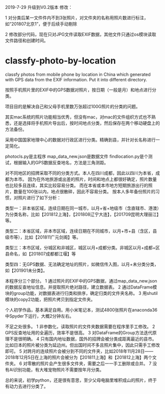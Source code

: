 2019-7-29 升级到V0.2版本
修改：

1 对分类后某一文件件内不到3张照片，对文件夹的名称用照片数进行标注，如“201807北京1”，便于后续手动剔除

2 修改部分代码，现在只对JPG文件读取EXIF数据，其他文件只通过os模块读取文件路径和创建时间。



# classfy-photo-by-location
classfy photos from mobile phone by location in China which generated with GPS data from the EXIF information.  Put it into different directory.

按照手机照片里的EXIF中的GPS数据对照片，按日期（一般是月）和地点进行分类。

项目目的是解决自己和父母手机里数万张超过100G照片的分类的问题。

其实mac系统的照片功能相当优秀，但没有mac，对mac的文件组织方式也不熟悉，还是选择将手机照片导出后，按时间地点分类，然后保存在两个移动硬盘上的方法备份。

采用中国国家地理中心的数据对行政区进行分类。精确到县，并针对长名称进行一定简化。

photocls.py是主程序
map_data_new.json是数据文件
findlocation.py是个测试，根据输入的GPS数据反查地名，方法是三角测距。

对不同地区的招牌采取不同的分类方式。本人在四川成都，因此以四川为本省，成都为本市。
因为在外地旅游或出差的照片，时间和地点上都很好确定，照片数量也比较多且连续，其实比较容易分类。
而在本省或本市地方短期旅游出行的照片，数量在100张以内，地点很散碎，因此不容易分类。
按本人多年备份照片的习惯，对照片进行了如下分析：

类型一：非本省区域，连续日期在同一城市，以月+省+地级市（含直辖市、港澳）为分类名称，比如【201812上海】，【201808辽宁大连】，【201709昆明大理丽江】等。

类型二：本省区域，非本市区域，连续日期在不同城市，以月+市+县（含区，县级市等），比如【201811广元剑阁】等。

类型三：本市区域，分城区和非城区，城区以月+成都分类。非城区以月+成都+区县命名，如【201807成都都江堰】等

类型四：无GPS数据、无法确定地址的照片，如微信传入图，以月+未分类分类，如【201901未分类】。

本程序分三个部分。
1 通过照片的EXIF中的GPS数据，通过map_data_new.json的数据反查地址信息。并提取照片绝对路径，建立数据表。
2 通过DataFrame模块的group功能，对数据表进行归类和排序，确定归类的文件夹名称。
3 用shutil模块的copy2功能，把照片拷贝到指定文件夹。

个人初学作品，基本满足自用。用小米笔记本，测试4800张照片在anaconda36中Spyder下运行，大概2分钟左右。

不足之处很多。
1 非参数化，读取照片的文件夹数据需要在程序里手工修改。
2 GPS反查地址用的全遍历，效率不是很高。
3 对DataFrame的Group方法迭代原理不是很明确。
4 只有国内地址数据，国外的招牌会被分类成距离最近的县市。比如日本的照片被分类为延边州。但出国时间不多且照片集中，因此只需手工修改即可。
5 对跨月的连续照片会被分到不同的文件夹，比如2018年11月28日——2018年12月5日在上海的照片会被分为【201811上海】和【201812上海】两个文件夹。
6 对零散的照片会产生很多文件夹，需要之后一一手工删除或合并。
7 没有AI识别功能，有大堆宠物照片不需要按年月分类。

总的来说，初学python，还是很有意思，至少父母电脑里堆积成山的照片，终于有动力去进行分类了。
